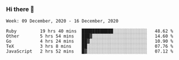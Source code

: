 ### Hi there 👋

<!--START_SECTION:waka-->
```text
Week: 09 December, 2020 - 16 December, 2020

Ruby         19 hrs 40 mins  ████████████░░░░░░░░░░░░░   48.62 % 
Other        5 hrs 54 mins   ███▓░░░░░░░░░░░░░░░░░░░░░   14.60 % 
Go           4 hrs 24 mins   ██▓░░░░░░░░░░░░░░░░░░░░░░   10.90 % 
TeX          3 hrs 8 mins    ██░░░░░░░░░░░░░░░░░░░░░░░   07.76 % 
JavaScript   2 hrs 52 mins   █▓░░░░░░░░░░░░░░░░░░░░░░░   07.12 % 
```
<!--END_SECTION:waka-->

<!--
**yqmmm/yqmmm** is a ✨ _special_ ✨ repository because its `README.md` (this file) appears on your GitHub profile.

Here are some ideas to get you started:

- 🔭 I’m currently working on ...
- 🌱 I’m currently learning ...
- 👯 I’m looking to collaborate on ...
- 🤔 I’m looking for help with ...
- 💬 Ask me about ...
- 📫 How to reach me: ...
- 😄 Pronouns: ...
- ⚡ Fun fact: ...
-->
